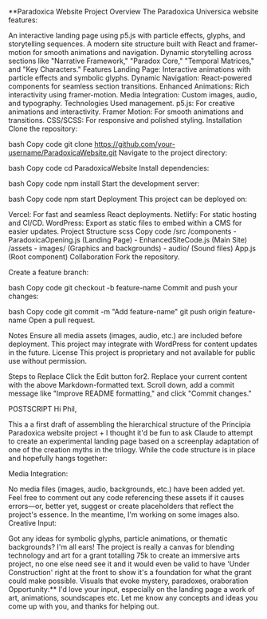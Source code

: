 **Paradoxica Website Project
Overview
The Paradoxica Universica website features:

An interactive landing page using p5.js with particle effects, glyphs, and storytelling sequences.
A modern site structure built with React and framer-motion for smooth animations and navigation.
Dynamic storytelling across sections like "Narrative Framework," "Paradox Core," "Temporal Matrices," and "Key Characters."
Features
Landing Page: Interactive animations with particle effects and symbolic glyphs.
Dynamic Navigation: React-powered components for seamless section transitions.
Enhanced Animations: Rich interactivity using framer-motion.
Media Integration: Custom images, audio, and typography.
Technologies Used
management.
p5.js: For creative animations and interactivity.
Framer Motion: For smooth animations and transitions.
CSS/SCSS: For responsive and polished styling.
Installation
Clone the repository:

bash
Copy code
git clone https://github.com/your-username/ParadoxicaWebsite.git
Navigate to the project directory:

bash
Copy code
cd ParadoxicaWebsite
Install dependencies:

bash
Copy code
npm install
Start the development server:

bash
Copy code
npm start
Deployment
This project can be deployed on:

Vercel: For fast and seamless React deployments.
Netlify: For static hosting and CI/CD.
WordPress: Export as static files to embed within a CMS for easier updates.
Project Structure
scss
Copy code
/src
  /components
    - ParadoxicaOpening.js (Landing Page)
    - EnhancedSiteCode.js (Main Site)
  /assets
    - images/ (Graphics and backgrounds)
    - audio/ (Sound files)
  App.js (Root component)
Collaboration
Fork the repository.

Create a feature branch:

bash
Copy code
git checkout -b feature-name
Commit and push your changes:

bash
Copy code
git commit -m "Add feature-name"
git push origin feature-name
Open a pull request.

Notes
Ensure all media assets (images, audio, etc.) are included before deployment.
This project may integrate with WordPress for content updates in the future.
License
This project is proprietary and not available for public use without permission.

Steps to Replace
Click the Edit button for2. Replace your current content with the above Markdown-formatted text.
Scroll down, add a commit message like "Improve README formatting," and click "Commit changes."

POSTSCRIPT
Hi Phil,

This a a first draft of assembling the hierarchical structure of the Principia Paradoxica website project + I thought it'd be fun to ask Claude to attempt to create an experimental landing page based on a screenplay adaptation of one of the creation myths in the trilogy. While the code structure is in place and hopefully hangs together:

Media Integration:

No media files (images, audio, backgrounds, etc.) have been added yet.
Feel free to comment out any code referencing these assets if it causes errors—or, better yet, suggest or create placeholders that reflect the project's essence. In the meantime, I'm working on some images also.
Creative Input:

Got any ideas for symbolic glyphs, particle animations, or thematic backgrounds? I'm all ears!
The project is really a canvas for blending technology and art for a grant totalling 75k to create an immersive arts project, no one else need see it and it would even be valid to have 'Under Construction' right at the front to show it's a foundation for what the grant could make possible. Visuals that evoke mystery, paradoxes, oraboration Opportunity:**
 I'd love your input, especially on the landing page a work of art, animations, soundscapes etc.
 Let me know any concepts and ideas you come up with you, and thanks for helping out.
